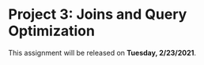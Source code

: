 # Project 3: Joins and Query Optimization

This assignment will be released on **Tuesday, 2/23/2021**.

